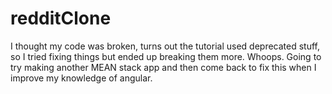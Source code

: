 # redditClone
I thought my code was broken, turns out the tutorial used deprecated stuff, so I tried fixing things but ended up breaking them more. Whoops. Going to try making another MEAN stack app and then come back to fix this when I improve my knowledge of angular.

